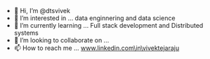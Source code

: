 - 👋 Hi, I’m @dtsvivek
- 👀 I’m interested in ... data enginnering and data science
- 🌱 I’m currently learning ... Full stack development and Distributed systems
- 💞️ I’m looking to collaborate on ...
- 📫 How to reach me ... www.linkedin.com\in\vivektejaraju

<!---
dtsvivek/dtsvivek is a ✨ special ✨ repository because its `README.md` (this file) appears on your GitHub profile.
You can click the Preview link to take a look at your changes.
--->
